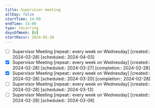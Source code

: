 ```yaml
---
title: Supervisor meeting
allDay: false
startTime: 14:00
endTime: 15:00
type: recurring
daysOfWeek: [W]
startRecur: 2024-02-28
---
```

- [ ] Supervisor Meeting  [repeat:: every week on Wednesday]  [created:: 2024-02-28]  [scheduled:: 2024-04-03]
- [x] Supervisor Meeting  [repeat:: every week on Wednesday]  [created:: 2024-02-28]  [scheduled:: 2024-03-27]  [completion:: 2024-02-28]
- [x] Supervisor Meeting  [repeat:: every week on Wednesday]  [created:: 2024-02-28]  [scheduled:: 2024-03-20]  [completion:: 2024-02-28]
- [ ] Supervisor Meeting  [repeat:: every week on Wednesday]  [created:: 2024-02-28]  [scheduled:: 2024-03-13]
- [ ] Supervisor Meeting  [repeat:: every week on Wednesday]  [created:: 2024-02-28]  [scheduled:: 2024-03-06]